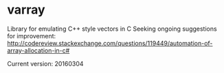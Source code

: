 # varray
Library for emulating C++ style vectors in C
Seeking ongoing suggestions for improvement: http://codereview.stackexchange.com/questions/119449/automation-of-array-allocation-in-c#

Current version: 20160304
